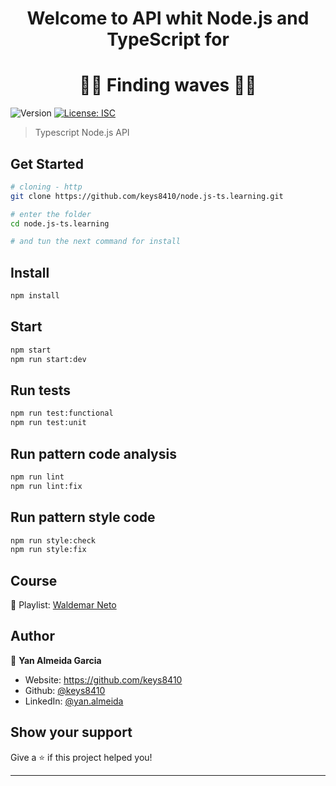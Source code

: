 <h1 align="center">Welcome to API whit Node.js and TypeScript for</h1>
<h1 align="center">🌊🌊 Finding waves 🌊🌊</h1>
<p>
  <img alt="Version" src="https://img.shields.io/badge/version-1.0.0-blue.svg?cacheSeconds=2592000" />
  <a href="#" target="_blank">
    <img alt="License: ISC" src="https://img.shields.io/badge/License-ISC-yellow.svg" />
  </a>
</p>

> Typescript Node.js API

## Get Started

```sh
# cloning - http
git clone https://github.com/keys8410/node.js-ts.learning.git

# enter the folder
cd node.js-ts.learning

# and tun the next command for install
```

## Install

```sh
npm install
```

## Start

```sh
npm start
npm run start:dev
```

## Run tests

```sh
npm run test:functional
npm run test:unit
```

## Run pattern code analysis

```sh
npm run lint
npm run lint:fix
```

## Run pattern style code

```sh
npm run style:check
npm run style:fix
```

## Course

🔗 Playlist: [Waldemar Neto](https://www.youtube.com/playlist?list=PLz_YTBuxtxt6_Zf1h-qzNsvVt46H8ziKh)

## Author

👤 **Yan Almeida Garcia**

- Website: https://github.com/keys8410
- Github: [@keys8410](https://github.com/keys8410)
- LinkedIn: [@yan.almeida](https://linkedin.com/in/yan-a-9aa672108/)

## Show your support

Give a ⭐️ if this project helped you!

---
